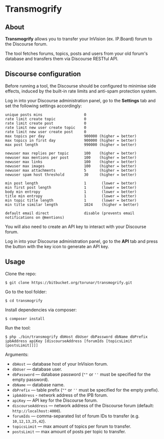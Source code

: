 # Transmogrify

## About

**Transmogrify** allows you to transfer your InVision (ex. IP.Board) forum to the Discourse forum.

The tool fetches forums, topics, posts and users from your old forum's database and transfers them via Discourse RESTful API.

## Discourse configuration

Before running a tool, the Discourse should be configured to minimise side effects, induced by the built-in rate limits and anti-spam protection system.

Log in into your Discourse administration panel, go to the **Settings** tab and set the following settings accordingly:

```
unique posts mins                   0
rate limit create topic             0
rate limit create post              0
rate limit new user create topic    0
rate limit new user create post     0
max topics per day                  900000 (higher = better)
max topics in first day             900000 (higher = better)
max post length                     990000 (higher = better)

newuser max replies per topic       100    (higher = better)
newuser max mentions per post       100    (higher = better)
newuser max links                   100    (higher = better)
newuser max images                  100    (higher = better)
newuser max attachments             5      (higher = better)
newuser spam host threshold         30     (higher = better)

min post length                     1       (lower = better)
min first post length               1       (lower = better)
body min entropy                    1       (lower = better)
title min entropy                   1       (lower = better)
min topic title length              1       (lower = better)
min title similar length            1024    (higher = better)

default email direct                disable (prevents email notifications on @mentions)
```

You will also need to create an API key to interact with your Discourse forum.

Log in into your Discourse administration panel, go to the **API** tab and press the button with the key icon to generate an API key.

## Usage

Clone the repo:
```
$ git clone https://bitbucket.org/torunar/transmogrify.git
```

Go to the tool folder:
```
$ cd transmogrify
```

Install dependencies via composer:
```
$ composer install
```

Run the tool:
```
$ php ./bin/transmogrify dbHost dbUser dbPassword dbName dbPrefix ipbAddress apiKey [discourseAddress [forumIds [topicsLimit [postsLimit]]]]
```

Arguments:

* `dbHost` — database host of your InVision forum.
* `dbUser` — database user.
* `dbPassword` — database password (`""` or `''` must be specified for the empty password).
* `dbName` — database name.
* `dbPrefix` — table prefix (`""` or `''` must be specified for the empty prefix).
* `ipbAddress` - network address of the IPB forum.
* `apiKey` — API key for the Discourse forum.
* `discourseAddress` — network address of the Discourse forum (default: `http://localhost:4000`).
* `forumIds` — comma-separated list of forum IDs to transfer (e.g. `10,12,13,25,42`).
* `topicsLimit` — max amount of topics per forum to transfer.
* `postsLimit` — max amount of posts per topic to transfer.
